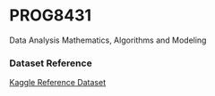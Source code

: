 # PROG8431
Data Analysis Mathematics, Algorithms and Modeling

### Dataset Reference
[Kaggle Reference Dataset](https://www.kaggle.com/datasets/shuyangli94/food-com-recipes-and-user-interactions)

